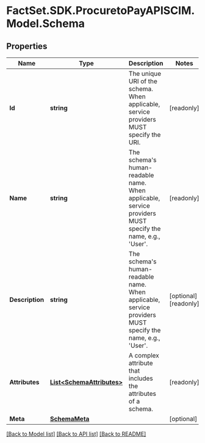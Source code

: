 # FactSet.SDK.ProcuretoPayAPISCIM.Model.Schema

## Properties

Name | Type | Description | Notes
------------ | ------------- | ------------- | -------------
**Id** | **string** | The unique URI of the schema. When applicable, service providers MUST specify the URI. | [readonly] 
**Name** | **string** | The schema&#39;s human-readable name.  When applicable, service providers MUST specify the name, e.g., &#39;User&#39;. | [readonly] 
**Description** | **string** | The schema&#39;s human-readable name.  When applicable, service providers MUST specify the name, e.g., &#39;User&#39;. | [optional] [readonly] 
**Attributes** | [**List&lt;SchemaAttributes&gt;**](SchemaAttributes.md) | A complex attribute that includes the attributes of a schema. | [readonly] 
**Meta** | [**SchemaMeta**](SchemaMeta.md) |  | [optional] 

[[Back to Model list]](../README.md#documentation-for-models) [[Back to API list]](../README.md#documentation-for-api-endpoints) [[Back to README]](../README.md)

